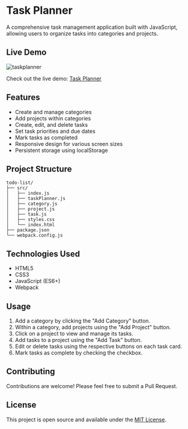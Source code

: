 # Task Planner

A comprehensive task management application built with JavaScript, allowing users to organize tasks into categories and projects.

## Live Demo

![taskplanner](https://github.com/user-attachments/assets/86e40c02-6a96-45a9-ace8-e33399a29ef8)

Check out the live demo: [Task Planner](https://sehundpark.github.io/todo-list/)

## Features

- Create and manage categories
- Add projects within categories
- Create, edit, and delete tasks
- Set task priorities and due dates
- Mark tasks as completed
- Responsive design for various screen sizes
- Persistent storage using localStorage

## Project Structure

```
todo-list/
├── src/
│   ├── index.js
│   ├── taskPlanner.js
│   ├── category.js
│   ├── project.js
│   ├── task.js
│   ├── styles.css
│   └── index.html
├── package.json
└── webpack.config.js
```

## Technologies Used

- HTML5
- CSS3
- JavaScript (ES6+)
- Webpack

## Usage

1. Add a category by clicking the "Add Category" button.
2. Within a category, add projects using the "Add Project" button.
3. Click on a project to view and manage its tasks.
4. Add tasks to a project using the "Add Task" button.
5. Edit or delete tasks using the respective buttons on each task card.
6. Mark tasks as complete by checking the checkbox.

## Contributing

Contributions are welcome! Please feel free to submit a Pull Request.

## License

This project is open source and available under the [MIT License](LICENSE).
